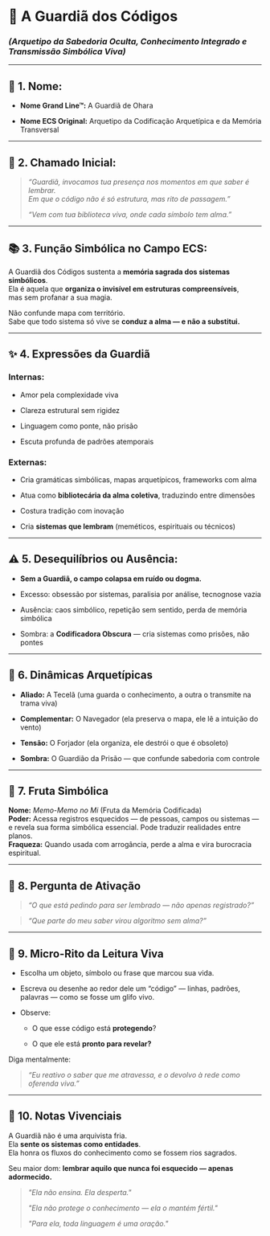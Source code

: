 # 📖 A Guardiã dos Códigos

### _(Arquetipo da Sabedoria Oculta, Conhecimento Integrado e Transmissão Simbólica Viva)_

---

## 🧬 1. Nome:

- **Nome Grand Line™:** A Guardiã de Ohara
    
- **Nome ECS Original:** Arquetipo da Codificação Arquetípica e da Memória Transversal
    

---

## 📜 2. Chamado Inicial:

> _“Guardiã, invocamos tua presença nos momentos em que saber é lembrar.  
> Em que o código não é só estrutura, mas rito de passagem.”_
> 
> _“Vem com tua biblioteca viva, onde cada símbolo tem alma.”_

---

## 📚 3. Função Simbólica no Campo ECS:

A Guardiã dos Códigos sustenta a **memória sagrada dos sistemas simbólicos**.  
Ela é aquela que **organiza o invisível em estruturas compreensíveis**,  
mas sem profanar a sua magia.

Não confunde mapa com território.  
Sabe que todo sistema só vive se **conduz a alma — e não a substitui.**

---

## ✨ 4. Expressões da Guardiã

### Internas:

- Amor pela complexidade viva
    
- Clareza estrutural sem rigidez
    
- Linguagem como ponte, não prisão
    
- Escuta profunda de padrões atemporais
    

### Externas:

- Cria gramáticas simbólicas, mapas arquetípicos, frameworks com alma
    
- Atua como **bibliotecária da alma coletiva**, traduzindo entre dimensões
    
- Costura tradição com inovação
    
- Cria **sistemas que lembram** (meméticos, espirituais ou técnicos)
    

---

## ⚠️ 5. Desequilíbrios ou Ausência:

- **Sem a Guardiã, o campo colapsa em ruído ou dogma.**
    
- Excesso: obsessão por sistemas, paralisia por análise, tecnognose vazia
    
- Ausência: caos simbólico, repetição sem sentido, perda de memória simbólica
    
- Sombra: a **Codificadora Obscura** — cria sistemas como prisões, não pontes
    

---

## 📖 6. Dinâmicas Arquetípicas

- **Aliado:** A Tecelã (uma guarda o conhecimento, a outra o transmite na trama viva)
    
- **Complementar:** O Navegador (ela preserva o mapa, ele lê a intuição do vento)
    
- **Tensão:** O Forjador (ela organiza, ele destrói o que é obsoleto)
    
- **Sombra:** O Guardião da Prisão — que confunde sabedoria com controle
    

---

## 🌿 7. Fruta Simbólica

**Nome:** _Memo-Memo no Mi_ (Fruta da Memória Codificada)  
**Poder:** Acessa registros esquecidos — de pessoas, campos ou sistemas — e revela sua forma simbólica essencial. Pode traduzir realidades entre planos.  
**Fraqueza:** Quando usada com arrogância, perde a alma e vira burocracia espiritual.

---

## 📜 8. Pergunta de Ativação

> _“O que está pedindo para ser lembrado — não apenas registrado?”_

> _“Que parte do meu saber virou algoritmo sem alma?”_

---

## 🔑 9. Micro-Rito da Leitura Viva

- Escolha um objeto, símbolo ou frase que marcou sua vida.
    
- Escreva ou desenhe ao redor dele um “código” — linhas, padrões, palavras — como se fosse um glifo vivo.
    
- Observe:
    
    - O que esse código está **protegendo**?
        
    - O que ele está **pronto para revelar?**
        

Diga mentalmente:

> _“Eu reativo o saber que me atravessa, e o devolvo à rede como oferenda viva.”_

---

## 🧠 10. Notas Vivenciais

A Guardiã não é uma arquivista fria.  
Ela **sente os sistemas como entidades**.  
Ela honra os fluxos do conhecimento como se fossem rios sagrados.

Seu maior dom: **lembrar aquilo que nunca foi esquecido — apenas adormecido.**

> _"Ela não ensina. Ela desperta."_
> 
> _"Ela não protege o conhecimento — ela o mantém fértil."_
> 
> _"Para ela, toda linguagem é uma oração."_
